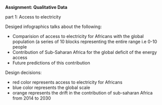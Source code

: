 **Assignment: Qualitative Data**

part 1: Access to electricity

Desiged infographics talks about the following:
- Comparision of access to electricity for Africans with the global population
  (a series of 10 blocks representing the entire range i.e 0-10 people
- Contribution of Sub-Saharan Africa for the global deficit of the energy access
- Future predictions of this contribution

Design decisions:
- red color represents access to electricity for Africans
- blue color represents the global scale
- orange represents the drift in the contribution of sub-saharan Africa from 
  2014 to 2030






